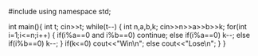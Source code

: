 #include<iostream>
using namespace std;

int main(){
    int t;
    cin>>t;
    while(t--)
    {
        int n,a,b,k;
        cin>>n>>a>>b>>k;
        for(int i=1;i<=n;i++)
        {
            if(i%a==0 and i%b==0)
            continue;
            else if(i%a==0)
            k--;
            else if(i%b==0)
            k--;
        }
        if(k<=0)
        cout<<"Win\n";
        else
        cout<<"Lose\n";
    }
}

